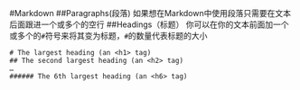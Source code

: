 #Markdown
##Paragraphs(段落)
如果想在Markdown中使用段落只需要在文本后面跟进一个或多个的空行
##Headings（标题）
你可以在你的文本前面加一个或多个的``#``符号来将其变为标题，``#``的数量代表标题的大小
```
# The largest heading (an <h1> tag)
## The second largest heading (an <h2> tag)
…
###### The 6th largest heading (an <h6> tag)
```
